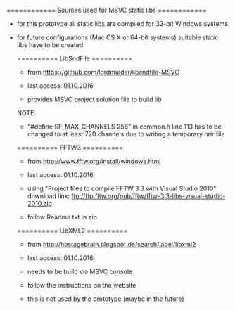 ============ Sources used for MSVC static libs ============

- for this prototype all static libs are compiled for 32-bit Windows systems
- for future configurations (Mac OS X or 64-bit systems) suitable static libs have to be created

  ========== LibSndFile ==========
    
    - from https://github.com/lordmulder/libsndfile-MSVC
    - last access: 01.10.2016

    - provides MSVC project solution file to build lib

    NOTE: 
    - "#define SF_MAX_CHANNELS 256" in common.h line 113
      has to be changed to at least 720 channels due to
      writing a temporary hrir file

  ========== FFTW3 ==========

    - from http://www.fftw.org/install/windows.html
    - last access: 01.10.2016

    - using "Project files to compile FFTW 3.3 with Visual Studio 2010"
      download link: ftp://ftp.fftw.org/pub/fftw/fftw-3.3-libs-visual-studio-2010.zip
    - follow Readme.txt in zip

  ========== LibXML2 ==========
    
    - from http://hostagebrain.blogspot.de/search/label/libxml2
    - last access: 01.10.2016

    - needs to be build via MSVC console 
    - follow the instructions on the website
    - this is not used by the prototype (maybe in the future)
